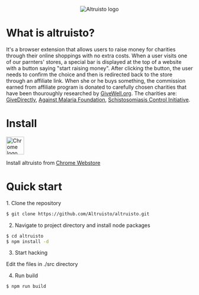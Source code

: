 <p align="center"><img src="https://altruisto.com/img/logo-go.jpg" alt="Altruisto logo"></p>

<h1>What is altruisto?</h1>

It's a browser extension that allows users to raise money for charities through their online shoppings with no extra costs. When a user visits one of our parnters' stores, a special bar is displayed at the top of a website with a button saying "start raising money". After clicking the button, the user needs to confirm the choice and then is redirected back to the store through an affiliate link. When she or he buys something, the commission earned from affiliate program is donated to carefully chosen charities that have been thouroughly researched by <a href="http://www.givewell.org/">GiveWell.org</a>. The charities are: <a href="https://www.givedirectly.org/">GiveDirectly</a>, <a href="http://againstmalaria.com/">Against Malaria Foundation</a>, <a href="https://www.imperial.ac.uk/schistosomiasis-control-initiative">Schistosomiasis Control Initiative</a>.

<h1>Install</h1>

<a href="https://chrome.google.com/webstore/detail/altruistocom-chrome-exten/jneoemaenmeibociafkflgjkjaopbggc"><img src="https://altruisto.com/img/chrome_128x128.png" alt="Chrome logo" height="48" width="48"></a>

Install altruisto from <a href="https://chrome.google.com/webstore/detail/altruistocom-chrome-exten/jneoemaenmeibociafkflgjkjaopbggc">Chrome Webstore</a>

<h1>Quick start</h1>
1. Clone the repository

```bash
$ git clone https://github.com/Altruisto/altruisto.git
```

2. Navigate to project directory and install node packages

```bash
$ cd altruisto
$ npm install -d
```

3. Start hacking 

Edit the files in ./src directory

4. Run build
```bash
$ npm run build
```
